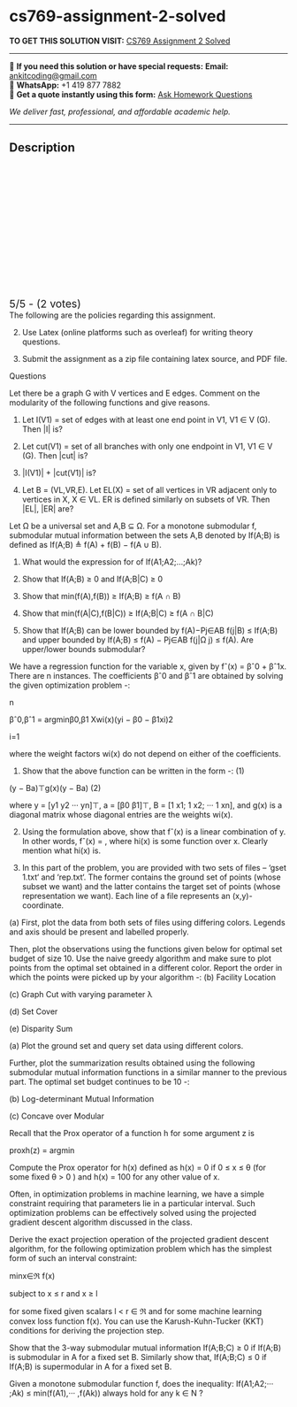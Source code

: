 # cs769-assignment-2-solved
**TO GET THIS SOLUTION VISIT:** [CS769 Assignment 2 Solved](https://www.ankitcodinghub.com/product/cs769-assignment-2-solved/)


---

📩 **If you need this solution or have special requests:** **Email:** ankitcoding@gmail.com  
📱 **WhatsApp:** +1 419 877 7882  
📄 **Get a quote instantly using this form:** [Ask Homework Questions](https://www.ankitcodinghub.com/services/ask-homework-questions/)

*We deliver fast, professional, and affordable academic help.*

---

<h2>Description</h2>



<div class="kk-star-ratings kksr-auto kksr-align-center kksr-valign-top" data-payload="{&quot;align&quot;:&quot;center&quot;,&quot;id&quot;:&quot;124641&quot;,&quot;slug&quot;:&quot;default&quot;,&quot;valign&quot;:&quot;top&quot;,&quot;ignore&quot;:&quot;&quot;,&quot;reference&quot;:&quot;auto&quot;,&quot;class&quot;:&quot;&quot;,&quot;count&quot;:&quot;2&quot;,&quot;legendonly&quot;:&quot;&quot;,&quot;readonly&quot;:&quot;&quot;,&quot;score&quot;:&quot;5&quot;,&quot;starsonly&quot;:&quot;&quot;,&quot;best&quot;:&quot;5&quot;,&quot;gap&quot;:&quot;4&quot;,&quot;greet&quot;:&quot;Rate this product&quot;,&quot;legend&quot;:&quot;5\/5 - (2 votes)&quot;,&quot;size&quot;:&quot;24&quot;,&quot;title&quot;:&quot;CS769 Assignment 2 Solved&quot;,&quot;width&quot;:&quot;138&quot;,&quot;_legend&quot;:&quot;{score}\/{best} - ({count} {votes})&quot;,&quot;font_factor&quot;:&quot;1.25&quot;}">

<div class="kksr-stars">

<div class="kksr-stars-inactive">
            <div class="kksr-star" data-star="1" style="padding-right: 4px">


<div class="kksr-icon" style="width: 24px; height: 24px;"></div>
        </div>
            <div class="kksr-star" data-star="2" style="padding-right: 4px">


<div class="kksr-icon" style="width: 24px; height: 24px;"></div>
        </div>
            <div class="kksr-star" data-star="3" style="padding-right: 4px">


<div class="kksr-icon" style="width: 24px; height: 24px;"></div>
        </div>
            <div class="kksr-star" data-star="4" style="padding-right: 4px">


<div class="kksr-icon" style="width: 24px; height: 24px;"></div>
        </div>
            <div class="kksr-star" data-star="5" style="padding-right: 4px">


<div class="kksr-icon" style="width: 24px; height: 24px;"></div>
        </div>
    </div>

<div class="kksr-stars-active" style="width: 138px;">
            <div class="kksr-star" style="padding-right: 4px">


<div class="kksr-icon" style="width: 24px; height: 24px;"></div>
        </div>
            <div class="kksr-star" style="padding-right: 4px">


<div class="kksr-icon" style="width: 24px; height: 24px;"></div>
        </div>
            <div class="kksr-star" style="padding-right: 4px">


<div class="kksr-icon" style="width: 24px; height: 24px;"></div>
        </div>
            <div class="kksr-star" style="padding-right: 4px">


<div class="kksr-icon" style="width: 24px; height: 24px;"></div>
        </div>
            <div class="kksr-star" style="padding-right: 4px">


<div class="kksr-icon" style="width: 24px; height: 24px;"></div>
        </div>
    </div>
</div>


<div class="kksr-legend" style="font-size: 19.2px;">
            5/5 - (2 votes)    </div>
    </div>
The following are the policies regarding this assignment.

2. Use Latex (online platforms such as overleaf) for writing theory questions.

3. Submit the assignment as a zip file containing latex source, and PDF file.

Questions

Let there be a graph G with V vertices and E edges. Comment on the modularity of the following functions and give reasons.

1. Let I(V1) = set of edges with at least one end point in V1, V1 ∈ V (G). Then |I| is?

2. Let cut(V1) = set of all branches with only one endpoint in V1, V1 ∈ V (G). Then |cut| is?

3. |I(V1)| + |cut(V1)| is?

4. Let B = (VL,VR,E). Let EL(X) = set of all vertices in VR adjacent only to vertices in X, X ∈ VL. ER is defined similarly on subsets of VR. Then |EL|, |ER| are?

Let Ω be a universal set and A,B ⊆ Ω. For a monotone submodular f, submodular mutual information between the sets A,B denoted by If(A;B) is defined as If(A;B) ≜ f(A) + f(B) − f(A ∪ B).

1. What would the expression for of If(A1;A2;…;Ak)?

2. Show that If(A;B) ≥ 0 and If(A;B|C) ≥ 0

3. Show that min(f(A),f(B)) ≥ If(A;B) ≥ f(A ∩ B)

4. Show that min(f(A|C),f(B|C)) ≥ If(A;B|C) ≥ f(A ∩ B|C)

5. Show that If(A;B) can be lower bounded by f(A)−Pj∈AB f(j|B) ≤ If(A;B) and upper bounded by If(A;B) ≤ f(A) − Pj∈AB f(j|Ω j) ≤ f(A). Are upper/lower bounds submodular?

We have a regression function for the variable x, given by fˆ(x) = βˆ0 + βˆ1x. There are n instances. The coefficients βˆ0 and βˆ1 are obtained by solving the given optimization problem -:

n

βˆ0,βˆ1 = argminβ0,β1 Xwi(x)(yi − β0 − β1xi)2

i=1

where the weight factors wi(x) do not depend on either of the coefficients.

1. Show that the above function can be written in the form -: (1)

(y − Ba)⊤g(x)(y − Ba) (2)

where y = [y1 y2 ··· yn]⊤, a = [β0 β1]⊤, B = [1 x1; 1 x2; ··· 1 xn], and g(x) is a diagonal matrix whose diagonal entries are the weights wi(x).

2. Using the formulation above, show that fˆ(x) is a linear combination of y. In other words, fˆ(x) = , where hi(x) is some function over x. Clearly mention what hi(x) is.

1. In this part of the problem, you are provided with two sets of files – ‘gset 1.txt‘ and ‘rep.txt‘. The former contains the ground set of points (whose subset we want) and the latter contains the target set of points (whose representation we want). Each line of a file represents an (x,y)-coordinate.

(a) First, plot the data from both sets of files using differing colors. Legends and axis should be present and labelled properly.

Then, plot the observations using the functions given below for optimal set budget of size 10. Use the naive greedy algorithm and make sure to plot points from the optimal set obtained in a different color. Report the order in which the points were picked up by your algorithm -: (b) Facility Location

(c) Graph Cut with varying parameter λ

(d) Set Cover

(e) Disparity Sum

(a) Plot the ground set and query set data using different colors.

Further, plot the summarization results obtained using the following submodular mutual information functions in a similar manner to the previous part. The optimal set budget continues to be 10 -:

(b) Log-determinant Mutual Information

(c) Concave over Modular

Recall that the Prox operator of a function h for some argument z is

proxh(z) = argmin

Compute the Prox operator for h(x) defined as h(x) = 0 if 0 ≤ x ≤ θ (for some fixed θ &gt; 0 ) and h(x) = 100 for any other value of x.

Often, in optimization problems in machine learning, we have a simple constraint requiring that parameters lie in a particular interval. Such optimization problems can be effectively solved using the projected gradient descent algorithm discussed in the class.

Derive the exact projection operation of the projected gradient descent algorithm, for the following optimization problem which has the simplest form of such an interval constraint:

minx∈ℜ f(x)

subject to x ≤ r and x ≥ l

for some fixed given scalars l &lt; r ∈ ℜ and for some machine learning convex loss function f(x). You can use the Karush-Kuhn-Tucker (KKT) conditions for deriving the projection step.

Show that the 3-way submodular mutual information If(A;B;C) ≥ 0 if If(A;B) is submodular in A for a fixed set B. Similarly show that, If(A;B;C) ≤ 0 if If(A;B) is supermodular in A for a fixed set B.

Given a monotone submodular function f, does the inequality: If(A1;A2;··· ;Ak) ≤ min(f(A1),··· ,f(Ak)) always hold for any k ∈ N ?
